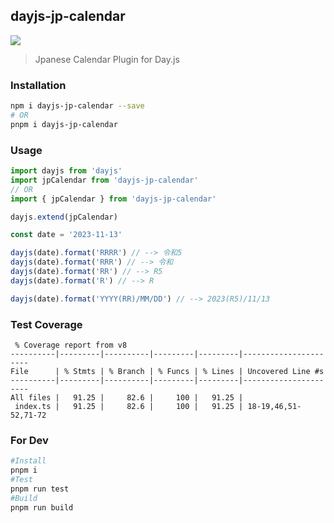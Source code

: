 ## dayjs-jp-calendar

[![](https://img.shields.io/npm/dm/dayjs-jp-calendar)](https://www.npmjs.com/package/dayjs-jp-calendar)

> Jpanese Calendar Plugin for Day.js

### Installation

```bash
npm i dayjs-jp-calendar --save
# OR
pnpm i dayjs-jp-calendar

```

### Usage

```typescript
import dayjs from 'dayjs'
import jpCalendar from 'dayjs-jp-calendar'
// OR
import { jpCalendar } from 'dayjs-jp-calendar'

dayjs.extend(jpCalendar)

const date = '2023-11-13'

dayjs(date).format('RRRR') // --> 令和5
dayjs(date).format('RRR') // --> 令和
dayjs(date).format('RR') // --> R5
dayjs(date).format('R') // --> R

dayjs(date).format('YYYY(RR)/MM/DD') // --> 2023(R5)/11/13
```

### Test Coverage
```
 % Coverage report from v8
----------|---------|----------|---------|---------|----------------------
File      | % Stmts | % Branch | % Funcs | % Lines | Uncovered Line #s    
----------|---------|----------|---------|---------|----------------------
All files |   91.25 |     82.6 |     100 |   91.25 |                      
 index.ts |   91.25 |     82.6 |     100 |   91.25 | 18-19,46,51-52,71-72 
 ```

 ### For Dev
 ```bash
#Install
pnpm i
#Test
pnpm run test
#Build
pnpm run build  
 ```

 